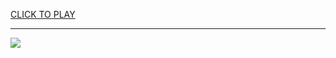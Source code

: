 
<a href="https://premium76.site?title=unblocked_games_on_chromebook&ref=13M">CLICK TO PLAY</a></h3>
<hr>

<a href="https://premium76.site?title=unblocked_games_on_chromebook&ref=13M"><img src="https://clearcache.store/games.png"></a>


